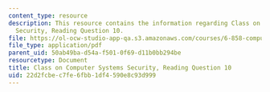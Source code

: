 ```yaml
---
content_type: resource
description: This resource contains the information regarding Class on Computer Systems
  Security, Reading Question 10.
file: https://ol-ocw-studio-app-qa.s3.amazonaws.com/courses/6-858-computer-systems-security-fall-2014/22d2fcbec7fe6fbb1df4590e8c93d999_MIT6_858F14_Reading10.pdf
file_type: application/pdf
parent_uid: 50ab49ba-d54a-f501-0f69-d11b0bb294be
resourcetype: Document
title: Class on Computer Systems Security, Reading Question 10
uid: 22d2fcbe-c7fe-6fbb-1df4-590e8c93d999
---
```

